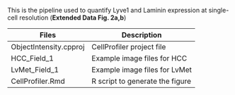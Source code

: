 This is the pipeline used to quantify Lyve1 and Laminin expression at single-cell resolution (**Extended Data Fig. 2a,b**)



Files         |  Description    |
--------------------|------------------|
ObjectIntensity.cpproj | CellProfiler project file  |
HCC_Field_1  | Example image files for HCC |
LvMet_Field_1  | Example image files for LvMet |
CellProfiler.Rmd  |  R script to generate the figure  |